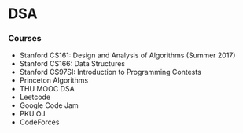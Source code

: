 # DSA

### Courses
- Stanford CS161: Design and Analysis of Algorithms (Summer 2017)
- Stanford CS166: Data Structures
- Stanford CS97SI: Introduction to Programming Contests
- Princeton Algorithms
- THU MOOC DSA
- Leetcode
- Google Code Jam
- PKU OJ
- CodeForces
